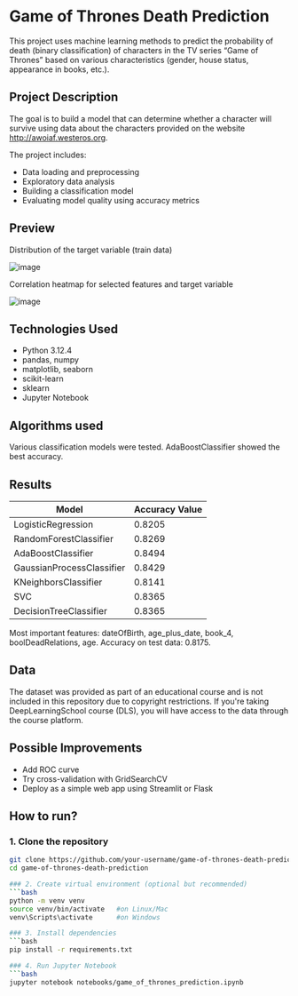 # Game of Thrones Death Prediction

This project uses machine learning methods to predict the probability of death (binary classification) of characters in the TV series “Game of Thrones” based on various characteristics (gender, house status, appearance in books, etc.).

## Project Description

The goal is to build a model that can determine whether a character will survive using data about the characters provided on the website http://awoiaf.westeros.org.

The project includes:
- Data loading and preprocessing
- Exploratory data analysis
- Building a classification model
- Evaluating model quality using accuracy metrics

## Preview

Distribution of the target variable (train data)

![image](https://github.com/user-attachments/assets/465bd4b3-2fe4-4c70-84c9-3ea0668ed936)

Correlation heatmap for selected features and target variable

![image](https://github.com/user-attachments/assets/b9f23ce0-9b88-422e-a810-ff3aa5340da8)


## Technologies Used

- Python 3.12.4
- pandas, numpy
- matplotlib, seaborn
- scikit-learn
- sklearn
- Jupyter Notebook

## Algorithms used

Various classification models were tested. AdaBoostClassifier showed the best accuracy.

## Results 
| Model    | Accuracy Value |
| -------- | -----          |
| LogisticRegression | 0.8205 |
| RandomForestClassifier | 0.8269 |
| AdaBoostClassifier  | 0.8494 |
| GaussianProcessClassifier  | 0.8429 |
| KNeighborsClassifier  | 0.8141 |
| SVC  | 0.8365 |
| DecisionTreeClassifier  | 0.8365 |

Most important features: dateOfBirth, age_plus_date, book_4, boolDeadRelations, age.
Accuracy on test data: 0.8175.

## Data
The dataset was provided as part of an educational course and is not included in this repository due to copyright restrictions.
If you're taking DeepLearningSchool course (DLS), you will have access to the data through the course platform.


## Possible Improvements
- Add ROC curve 
- Try cross-validation with GridSearchCV
- Deploy as a simple web app using Streamlit or Flask

## How to run?


### 1. Clone the repository
```bash
git clone https://github.com/your-username/game-of-thrones-death-prediction.git
cd game-of-thrones-death-prediction

### 2. Create virtual environment (optional but recommended)
```bash
python -m venv venv
source venv/bin/activate   #on Linux/Mac
venv\Scripts\activate      #on Windows

### 3. Install dependencies
```bash
pip install -r requirements.txt

### 4. Run Jupyter Notebook
```bash
jupyter notebook notebooks/game_of_thrones_prediction.ipynb







